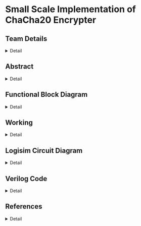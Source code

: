 # Small Scale Implementation of ChaCha20 Encrypter

<!-- First Section -->

## Team Details

<details>
  <summary>Detail</summary>

> Semester: 3rd Sem B. Tech. CSE

> Section: S1

> Team ID: 19

> Member-1: Akhil Sakthieswaran, 231CS108, akhilsakthieswaran.231cs108@nitk.edu.in

> Member-2: Raunil Singh, 231CS148, raunilsingh.231cs148@nitk.edu.in

> Member-3: Sanjay S Bhat, 231CS153, sanjay.231cs153@nitk.edu.in

</details>

<!-- Second Section -->

## Abstract

<details>
  <summary>Detail</summary>
  
  > 
Implementing ChaCha20 on a small-scale hardware system offers an efficient and secure solution for resource-constrained devices like IoT and embedded systems. Its lightweight design ensures low power consumption and high performance without specialized hardware, whileproviding robust encryption, making it ideal for real-time data protection in energy-sensitive applications.<p>

The problem statement we are dealing with in our project is developing a hardware circuit implementation of the ChaCha20 encryption algorithm to enhance throughput, reduce latency, and minimize power consumption. Our design is planned to enable efficient processing for secure communications in embedded systems, addressing limitations found in software implementations while ensuring adaptability for various applications and maintaining high security standards.<p>

The main features of our project include removing the very drawbacks in the implementation of the chacha20 algorithm without using circuits. High latency in software can hinder real-time applications,which can be dealt with using circuits,as hardware circuits can reduce processing time through dedicated data paths and pipelining. Software often consumes more power due to CPU overhead.On the other hand,circuits can be designed for low power operation, ideal for battery-operated devices.Another major pro of using hardware circuits to implement the chacha20 algorithm is that hardware circuits can mitigate certain side-channel attacks through physical design features, enhancing overall security.Finally, software may require significant RAM and CPU resources. Circuits can use smaller, dedicated memory and logic components for efficiency,leading to significant optimization of the implementation

</details>

## Functional Block Diagram

<details>
  <summary>Detail</summary>

> ![image](Block_Diagram/Block-Diagram.png)

</details>

<!-- Third Section -->

## Working

<details>
  <summary>Detail</summary>

> Explain how your model works with the help of a functional table (compulsory) followed by the flowchart.

</details>

<!-- Fourth Section -->

## Logisim Circuit Diagram

<details>
  <summary>Detail</summary>

> Update a neat logisim circuit diagram

</details>

<!-- Fifth Section -->

## Verilog Code

<details>
  <summary>Detail</summary>

> Encrpytion Module:

```verilog
//quarter round generator module
module qrg (
    input A, B, C, D,         // 4 inputs
    output reg a, b, c, d     // 4 outputs
);

    always @(*) begin
        case ({A, B, C, D})
            4'b0000: {a, b, c, d} = 4'b0000;
            4'b0001: {a, b, c, d} = 4'b1010;
            4'b0010: {a, b, c, d} = 4'b1101;
            4'b0011: {a, b, c, d} = 4'b0111;
            4'b0100: {a, b, c, d} = 4'b1110;
            4'b0101: {a, b, c, d} = 4'b0100;
            4'b0110: {a, b, c, d} = 4'b0011;
            4'b0111: {a, b, c, d} = 4'b1001;
            4'b1000: {a, b, c, d} = 4'b0101;
            4'b1001: {a, b, c, d} = 4'b1111;
            4'b1010: {a, b, c, d} = 4'b1000;
            4'b1011: {a, b, c, d} = 4'b0010;
            4'b1100: {a, b, c, d} = 4'b1011;
            4'b1101: {a, b, c, d} = 4'b0001;
            4'b1110: {a, b, c, d} = 4'b0110;
            4'b1111: {a, b, c, d} = 4'b1100;
        endcase
    end
endmodule
//2-bit counter module
module two_bit_counter (
    input wire clk,         // Clock input
    input wire reset,       // Asynchronous reset input
    input wire [1:0] init_value, // Initial value input
    input wire lock,        // Lock input to set initial value
    output reg [1:0] count  // 2-bit counter output
);

    always @(posedge clk or posedge reset or posedge lock) begin
        if (reset) begin
            count <= 2'b00;  // Reset counter to 0
        end else if (lock) begin
            count <= init_value;  // Set counter to initial value
        end else begin
            count <= count + 1;  // Increment counter
        end
    end

endmodule
//key stream generator module
module ksg (
    input [3:0] constant,
    input [7:0] key,
    input [1:0] counter,
    input [1:0] nonce,
    output [3:0] final_out1,
    output [3:0] final_out2,
    output [3:0] final_out3,
    output [3:0] final_out4
);
    wire [3:0] qrg_out1, qrg_out2, qrg_out3, qrg_out4;

    // First round of qrg instances with reversed input bits
    qrg qrg1 (
        .A(constant[3]), // Reversed
        .B(key[7]),      // Reversed
        .C(key[6]),      // Reversed
        .D(counter[1]),  // Reversed
        .a(qrg_out1[0]),
        .b(qrg_out1[1]),
        .c(qrg_out1[2]),
        .d(qrg_out1[3])
    );

    qrg qrg2 (
        .A(constant[2]), // Reversed
        .B(key[5]),      // Reversed
        .C(key[4]),      // Reversed
        .D(counter[0]),  // Reversed
        .a(qrg_out2[0]),
        .b(qrg_out2[1]),
        .c(qrg_out2[2]),
        .d(qrg_out2[3])
    );

    qrg qrg3 (
        .A(constant[1]), // Reversed
        .B(key[3]),      // Reversed
        .C(key[2]),      // Reversed
        .D(nonce[1]),    // Reversed
        .a(qrg_out3[0]),
        .b(qrg_out3[1]),
        .c(qrg_out3[2]),
        .d(qrg_out3[3])
    );

    qrg qrg4 (
        .A(constant[0]), // Reversed
        .B(key[1]),      // Reversed
        .C(key[0]),      // Reversed
        .D(nonce[0]),    // Reversed
        .a(qrg_out4[0]),
        .b(qrg_out4[1]),
        .c(qrg_out4[2]),
        .d(qrg_out4[3])
    );

    // Second round of qrg instances with cyclic input bits
    qrg qrg5 (
        .A(qrg_out1[0]),
        .B(qrg_out2[1]),
        .C(qrg_out3[2]),
        .D(qrg_out4[3]),
        .a(final_out1[3]),
        .b(final_out1[2]),
        .c(final_out1[1]),
        .d(final_out1[0])
    );

    qrg qrg6 (
        .A(qrg_out1[1]),
        .B(qrg_out2[2]),
        .C(qrg_out3[3]),
        .D(qrg_out4[0]),
        .a(final_out2[3]),
        .b(final_out2[2]),
        .c(final_out2[1]),
        .d(final_out2[0])
    );

    qrg qrg7 (
        .A(qrg_out1[2]),
        .B(qrg_out2[3]),
        .C(qrg_out3[0]),
        .D(qrg_out4[1]),
        .a(final_out3[3]),
        .b(final_out3[2]),
        .c(final_out3[1]),
        .d(final_out3[0])
    );

    qrg qrg8 (
        .A(qrg_out1[3]),
        .B(qrg_out2[0]),
        .C(qrg_out3[1]),
        .D(qrg_out4[2]),
        .a(final_out4[3]),
        .b(final_out4[2]),
        .c(final_out4[1]),
        .d(final_out4[0])
    );

endmodule
//plain text input module
module plain_text (
    input wire plain_text_input1,       // First input bit
    input wire plain_text_input2,       // Second input bit
    output wire flag,      // Flag output, set to 1 if any input bit is 1
    output wire bit_value  // Output the bit value that is set
);

    // Set the flag if any of the input bits is 1
    or(flag,plain_text_input1,plain_text_input2);


    // Output the bit value that is set (1 if bit1 is set, otherwise 0)
    assign bit_value = plain_text_input1 ? 1'b1 : 1'b0;

endmodule
//bit selector for final output
module bit_selector (
    input [15:0] data_in,     // 16-bit input data
    input [3:0] clock_in,     // 4-bit input clock
    input lock,               // Lock signal
    output reg out            // Selected bit output
);

    // Internal signals
    reg [3:0] effective_clock;    // Clock value after lock logic
    reg [15:0] decoder_out;

    // Lock logic
    always @(*) begin
        effective_clock = lock ? 4'b1111 : clock_in;
    end

    // Decoder logic
    always @(*) begin
        decoder_out = 16'b0000_0000_0000_0001 << effective_clock;
    end

    // Reversed multiplexer logic
    always @(*) begin
        case (effective_clock)
            4'b0000: out = data_in[15];  // Clock 0 selects last bit
            4'b0001: out = data_in[14];  // Clock 1 selects second-to-last bit
            4'b0010: out = data_in[13];
            4'b0011: out = data_in[12];
            4'b0100: out = data_in[11];
            4'b0101: out = data_in[10];
            4'b0110: out = data_in[9];
            4'b0111: out = data_in[8];
            4'b1000: out = data_in[7];
            4'b1001: out = data_in[6];
            4'b1010: out = data_in[5];
            4'b1011: out = data_in[4];
            4'b1100: out = data_in[3];
            4'b1101: out = data_in[2];
            4'b1110: out = data_in[1];
            4'b1111: out = data_in[0];  // Clock 15 selects first bit
            default: out = 1'b0;
        endcase
    end

endmodule
//main module
module main (
    input wire clk,
    input wire reset,
    input wire [7:0] key,
    input wire [1:0] nonce,
    input wire  plain_text_input1,
    input wire plain_text_input2,
    input wire [1:0] init_value,
    input wire lock,  // Lock input for both counter and bit selector
    output wire final_output
);

    // Internal signals
    wire [1:0] counter_output;
    wire [3:0] ksg_output1, ksg_output2, ksg_output3, ksg_output4;
    wire [3:0] constant = 4'b1011;

    wire bit_selector_output;
    wire plain_text_flag;
    wire plain_text_bit_value;

    // Instantiate the two_bit_counter
    two_bit_counter counter_uut (
        .clk(plain_text_flag),
        .reset(reset),
        .init_value(init_value),
        .lock(lock),
        .count(counter_output)
    );

    // Instantiate the ksg module
    ksg ksg_uut (
        .constant(constant),
        .key(key),
        .counter(counter_output),
        .nonce(nonce),
        .final_out1(ksg_output1),
        .final_out2(ksg_output2),
        .final_out3(ksg_output3),
        .final_out4(ksg_output4)
    );

    // Instantiate the plain-text input module
    plain_text plain_text_uut (
        .plain_text_input1(plain_text_input1),
        .plain_text_input2(plain_text_input2),
        .flag(plain_text_flag),
        .bit_value(plain_text_bit_value)
    );

    // Concatenate ksg outputs to form a 16-bit input for bit selector
    wire [15:0] ksg_combined_output = {ksg_output1, ksg_output2, ksg_output3, ksg_output4};

    // Instantiate the bit selector
    bit_selector bit_selector_uut (
        .data_in(ksg_combined_output),
        .clock_in({counter_output, 2'b00}),  // Use counter output as part of clock input
        .lock(lock),
        .out(bit_selector_output)
    );

    // XOR the bit selector output with the plain-text bit value
    assign final_output = bit_selector_output ^ plain_text_bit_value;

endmodule
```

Testbench:

```verilog
//testbench for main module
module main_tb;
    // Inputs
    reg clk;
    reg reset;
    reg [7:0] key;
    reg [1:0] nonce;
    reg  plain_text_input1;
    reg plain_text_input2;
    reg lock;
    reg [1:0] init_value;

    // Outputs
    wire final_output;

    // Instantiate the main module
    main uut (
        .clk(clk),
        .reset(reset),
        .key(key),
        .nonce(nonce),
        .plain_text_input1(plain_text_input1),
        .plain_text_input2(plain_text_input2),
        .init_value(init_value),
        .lock(lock),
        .final_output(final_output)
    );

    // Clock generation
    initial begin
        clk = 0;
        forever #5 clk = ~clk; // 10ns period clock
    end

    // Test sequence
    initial begin
        // Initialize inputs
        reset = 1;
        key = 8'h00;
        nonce = 2'b00;
        plain_text_input1 = 1'b0;
        plain_text_input2 = 1'b0;
        lock = 0;
        init_value = 2'b00;

        // Dump waveform data
        $dumpfile("ChaCha.vcd");
        $dumpvars(0, main_tb);

        // Apply test vectors
        #10 reset=0;
        #10 key = 8'b11011011; nonce = 2'b11; lock = 1;init_value = 2'b01;
        #10 lock = 0;
        #10 plain_text_input1 = 1'b1;
        #10 plain_text_input1 = 1'b0;
        #10 plain_text_input1 = 1'b1;
        #10 plain_text_input1 = 1'b0;
        #10 plain_text_input1 = 1'b1;
        #10 plain_text_input1 = 1'b0;

        // #50 reset = 1;
        #10 reset = 0; key = 8'b11011011; nonce = 2'b00; plain_text_input1 = 1'b0;;

        // Finish simulation
        #100 $finish;
    end

    initial begin
        // Monitor the outputs
        $monitor("At time %t, key = %b, nonce = %b, plain_text_input1 = %b,plain_text_input2 = %b, lock = %b, counter_init_value = %b, final_output = %b",
                 $time, key, nonce, plain_text_input1,plain_text_input2, lock, init_value,final_output);
    end
endmodule


```

</details>

## References

<details>
  <summary>Detail</summary>
  
>
1. ComputerPhile - YouTube<br>
https://youtu.be/UeIpq-C-GSA?si=nAy34VoO6TG0Eg_5<p>
2. ChaCha20 and Poly1305 for IETF Protocols<br> https://datatracker.ietf.org/doc/html/rfc7539<p>
3. Wikipedia<br>
https://en.wikipedia.org/wiki/ChaCha20-Poly1305
   
</details>
